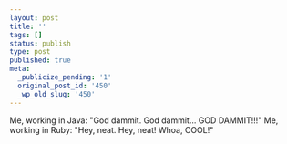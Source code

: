 ```yaml
---
layout: post
title: ''
tags: []
status: publish
type: post
published: true
meta:
  _publicize_pending: '1'
  original_post_id: '450'
  _wp_old_slug: '450'
---
```

Me, working in Java: "God dammit.  God dammit...  GOD DAMMIT!!!"
Me, working in Ruby: "Hey, neat.  Hey, neat!  Whoa, COOL!"
